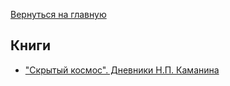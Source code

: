 [Вернуться на главную](/)

## Книги

* ["Скрытый космос". Дневники Н.П. Каманина](http://militera.lib.ru/db/kamanin_np/index.html)
